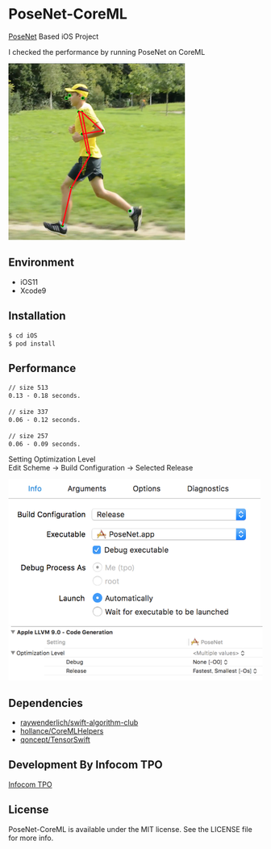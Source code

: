 # PoseNet-CoreML

[PoseNet](https://github.com/tensorflow/tfjs-models/tree/master/posenet) Based iOS Project

I checked the performance by running PoseNet on CoreML

![result](converter/images/result.png)


## Environment
* iOS11
* Xcode9


## Installation

```
$ cd iOS
$ pod install
```

## Performance

```
// size 513 
0.13 - 0.18 seconds.

// size 337
0.06 - 0.12 seconds.

// size 257
0.06 - 0.09 seconds.
```

Setting Optimization Level  
Edit Scheme -> Build Configuration -> Selected Release  

<img src="converter/images/build_configuration.png" width="500" />
<img src="converter/images/opt_release.png" width="700" />

## Dependencies

* [raywenderlich/swift-algorithm-club](https://github.com/raywenderlich/swift-algorithm-club)
* [hollance/CoreMLHelpers](https://github.com/hollance/CoreMLHelpers)
* [qoncept/TensorSwift](https://github.com/qoncept/TensorSwift)

## Development By Infocom TPO

[Infocom TPO](https://lab.infocom.co.jp/)

## License

PoseNet-CoreML is available under the MIT license. See the LICENSE file for more info.
